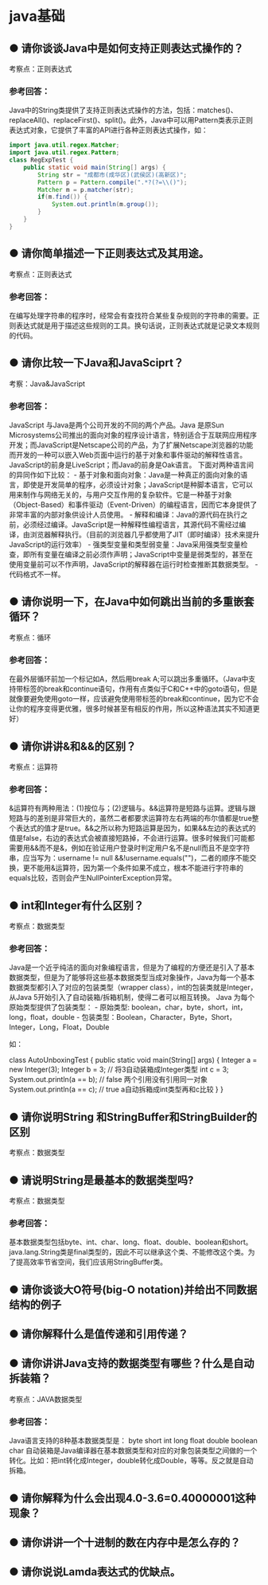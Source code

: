 # java基础

## ● 请你谈谈Java中是如何支持正则表达式操作的？

考察点：正则表达式

### 参考回答：

Java中的String类提供了支持正则表达式操作的方法，包括：matches()、replaceAll()、replaceFirst()、split()。此外，Java中可以用Pattern类表示正则表达式对象，它提供了丰富的API进行各种正则表达式操作，如：

```java
import java.util.regex.Matcher;
import java.util.regex.Pattern;
class RegExpTest {
    public static void main(String[] args) {
        String str = "成都市(成华区)(武侯区)(高新区)";
        Pattern p = Pattern.compile(".*?(?=\\()");
        Matcher m = p.matcher(str);
        if(m.find()) {
            System.out.println(m.group());
        }
    }
}
```



## ● 请你简单描述一下正则表达式及其用途。

考察点：正则表达式

### 参考回答：

在编写处理字符串的程序时，经常会有查找符合某些复杂规则的字符串的需要。正则表达式就是用于描述这些规则的工具。换句话说，正则表达式就是记录文本规则的代码。



## ● 请你比较一下Java和JavaSciprt？

考察：Java&JavaScript

### 参考回答：

JavaScript 与Java是两个公司开发的不同的两个产品。Java 是原Sun Microsystems公司推出的面向对象的程序设计语言，特别适合于互联网应用程序开发；而JavaScript是Netscape公司的产品，为了扩展Netscape浏览器的功能而开发的一种可以嵌入Web页面中运行的基于对象和事件驱动的解释性语言。JavaScript的前身是LiveScript；而Java的前身是Oak语言。
下面对两种语言间的异同作如下比较：
\- 基于对象和面向对象：Java是一种真正的面向对象的语言，即使是开发简单的程序，必须设计对象；JavaScript是种脚本语言，它可以用来制作与网络无关的，与用户交互作用的复杂软件。它是一种基于对象（Object-Based）和事件驱动（Event-Driven）的编程语言，因而它本身提供了非常丰富的内部对象供设计人员使用。
\- 解释和编译：Java的源代码在执行之前，必须经过编译。JavaScript是一种解释性编程语言，其源代码不需经过编译，由浏览器解释执行。（目前的浏览器几乎都使用了JIT（即时编译）技术来提升JavaScript的运行效率）
\- 强类型变量和类型弱变量：Java采用强类型变量检查，即所有变量在编译之前必须作声明；JavaScript中变量是弱类型的，甚至在使用变量前可以不作声明，JavaScript的解释器在运行时检查推断其数据类型。
\- 代码格式不一样。



## ● 请你说明一下，在Java中如何跳出当前的多重嵌套循环？

考察点：循环

### 参考回答：

在最外层循环前加一个标记如A，然后用break A;可以跳出多重循环。（Java中支持带标签的break和continue语句，作用有点类似于C和C++中的goto语句，但是就像要避免使用goto一样，应该避免使用带标签的break和continue，因为它不会让你的程序变得更优雅，很多时候甚至有相反的作用，所以这种语法其实不知道更好）



## ● 请你讲讲&和&&的区别？

考察点：运算符

### 参考回答：

&运算符有两种用法：(1)按位与；(2)逻辑与。&&运算符是短路与运算。逻辑与跟短路与的差别是非常巨大的，虽然二者都要求运算符左右两端的布尔值都是true整个表达式的值才是true。&&之所以称为短路运算是因为，如果&&左边的表达式的值是false，右边的表达式会被直接短路掉，不会进行运算。很多时候我们可能都需要用&&而不是&，例如在验证用户登录时判定用户名不是null而且不是空字符串，应当写为：username != null &&!username.equals("")，二者的顺序不能交换，更不能用&运算符，因为第一个条件如果不成立，根本不能进行字符串的equals比较，否则会产生NullPointerException异常。



## ● int和Integer有什么区别？

考察点：数据类型

### 参考回答：

Java是一个近乎纯洁的面向对象编程语言，但是为了编程的方便还是引入了基本数据类型，但是为了能够将这些基本数据类型当成对象操作，Java为每一个基本数据类型都引入了对应的包装类型（wrapper class），int的包装类就是Integer，从Java 5开始引入了自动装箱/拆箱机制，使得二者可以相互转换。
Java 为每个原始类型提供了包装类型：
\- 原始类型: boolean，char，byte，short，int，long，float，double
\- 包装类型：Boolean，Character，Byte，Short，Integer，Long，Float，Double

如：

class AutoUnboxingTest {
  public static void main(String[] args) {
    Integer a = new Integer(3);
    Integer b = 3;         // 将3自动装箱成Integer类型
    int c = 3;
    System.out.println(a == b);   // false 两个引用没有引用同一对象
    System.out.println(a == c);   // true a自动拆箱成int类型再和c比较
  }
}



## ● 请你说明String 和StringBuffer和StringBuilder的区别

考察点：数据类型





## ● 请说明String是最基本的数据类型吗?

考察点：数据类型

### 参考回答：

基本数据类型包括byte、int、char、long、float、double、boolean和short。
java.lang.String类是final类型的，因此不可以继承这个类、不能修改这个类。为了提高效率节省空间，我们应该用StringBuffer类。



## ● 请你谈谈大O符号(big-O notation)并给出不同数据结构的例子

## ● 请你解释什么是值传递和引用传递？



## ● 请你讲讲Java支持的数据类型有哪些？什么是自动拆装箱？

考察点：JAVA数据类型

### 参考回答：

Java语言支持的8种基本数据类型是：
byte
short
int
long
float
double
boolean
char
自动装箱是Java编译器在基本数据类型和对应的对象包装类型之间做的一个转化。比如：把int转化成Integer，double转化成Double，等等。反之就是自动拆箱。



## ● 请你解释为什么会出现4.0-3.6=0.40000001这种现象？



## ● 请你讲讲一个十进制的数在内存中是怎么存的？



## ● 请你说说Lamda表达式的优缺点。

